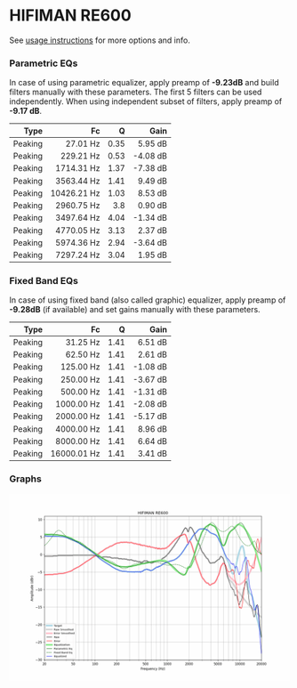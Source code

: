 # HIFIMAN RE600
See [usage instructions](https://github.com/jaakkopasanen/AutoEq#usage) for more options and info.

### Parametric EQs
In case of using parametric equalizer, apply preamp of **-9.23dB** and build filters manually
with these parameters. The first 5 filters can be used independently.
When using independent subset of filters, apply preamp of **-9.17 dB**.

| Type    | Fc          |    Q | Gain     |
|--------:|------------:|-----:|---------:|
| Peaking | 27.01 Hz    | 0.35 | 5.95 dB  |
| Peaking | 229.21 Hz   | 0.53 | -4.08 dB |
| Peaking | 1714.31 Hz  | 1.37 | -7.38 dB |
| Peaking | 3563.44 Hz  | 1.41 | 9.49 dB  |
| Peaking | 10426.21 Hz | 1.03 | 8.53 dB  |
| Peaking | 2960.75 Hz  | 3.8  | 0.90 dB  |
| Peaking | 3497.64 Hz  | 4.04 | -1.34 dB |
| Peaking | 4770.05 Hz  | 3.13 | 2.37 dB  |
| Peaking | 5974.36 Hz  | 2.94 | -3.64 dB |
| Peaking | 7297.24 Hz  | 3.04 | 1.95 dB  |

### Fixed Band EQs
In case of using fixed band (also called graphic) equalizer, apply preamp of **-9.28dB**
(if available) and set gains manually with these parameters.

| Type    | Fc          |    Q | Gain     |
|--------:|------------:|-----:|---------:|
| Peaking | 31.25 Hz    | 1.41 | 6.51 dB  |
| Peaking | 62.50 Hz    | 1.41 | 2.61 dB  |
| Peaking | 125.00 Hz   | 1.41 | -1.08 dB |
| Peaking | 250.00 Hz   | 1.41 | -3.67 dB |
| Peaking | 500.00 Hz   | 1.41 | -1.31 dB |
| Peaking | 1000.00 Hz  | 1.41 | -2.08 dB |
| Peaking | 2000.00 Hz  | 1.41 | -5.17 dB |
| Peaking | 4000.00 Hz  | 1.41 | 8.96 dB  |
| Peaking | 8000.00 Hz  | 1.41 | 6.64 dB  |
| Peaking | 16000.01 Hz | 1.41 | 3.41 dB  |

### Graphs
![](./HIFIMAN%20RE600.png)